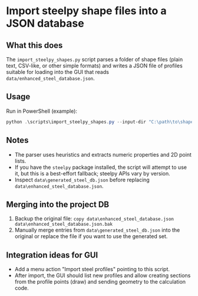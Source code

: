 Import steelpy shape files into a JSON database
===============================================

What this does
--------------
The `import_steelpy_shapes.py` script parses a folder of shape files (plain text,
CSV-like, or other simple formats) and writes a JSON file of profiles suitable
for loading into the GUI that reads `data/enhanced_steel_database.json`.

Usage
-----
Run in PowerShell (example):

```powershell
python .\scripts\import_steelpy_shapes.py --input-dir "C:\path\to\shape_files" --output "data\generated_steel_db.json"
```

Notes
-----
- The parser uses heuristics and extracts numeric properties and 2D point lists.
- If you have the `steelpy` package installed, the script will attempt to use
  it, but this is a best-effort fallback; steelpy APIs vary by version.
- Inspect `data\generated_steel_db.json` before replacing `data\enhanced_steel_database.json`.

Merging into the project DB
---------------------------
1. Backup the original file: `copy data\enhanced_steel_database.json data\enhanced_steel_database.json.bak`
2. Manually merge entries from `data\generated_steel_db.json` into the original
   or replace the file if you want to use the generated set.

Integration ideas for GUI
-------------------------
- Add a menu action "Import steel profiles" pointing to this script.
- After import, the GUI should list new profiles and allow creating sections from
  the profile points (draw) and sending geometry to the calculation code.
